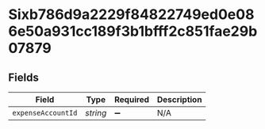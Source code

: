 # Sixb786d9a2229f84822749ed0e086e50a931cc189f3b1bfff2c851fae29b07879


## Fields

| Field              | Type               | Required           | Description        |
| ------------------ | ------------------ | ------------------ | ------------------ |
| `expenseAccountId` | *string*           | :heavy_minus_sign: | N/A                |